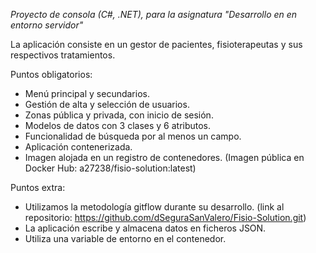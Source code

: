 *Proyecto de consola (C#, .NET), para la asignatura "Desarrollo en en entorno servidor"*

La aplicación consiste en un gestor de pacientes, fisioterapeutas y sus respectivos tratamientos.

Puntos obligatorios:
- Menú principal y secundarios.
- Gestión de alta y selección de usuarios.
- Zonas pública y privada, con inicio de sesión.
- Modelos de datos con 3 clases y 6 atributos.
- Funcionalidad de búsqueda por al menos un campo.
- Aplicación contenerizada.
- Imagen alojada en un registro de contenedores.
	(Imagen pública en Docker Hub: a27238/fisio-solution:latest)

Puntos extra:
- Utilizamos la metodología gitflow durante su desarrollo. 
	(link al repositorio: https://github.com/dSeguraSanValero/Fisio-Solution.git)
- La aplicación escribe y almacena datos en ficheros JSON.
- Utiliza una variable de entorno en el contenedor.